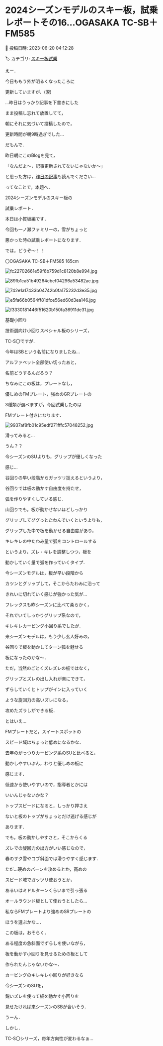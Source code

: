 # 2024シーズンモデルのスキー板，試乗レポートその16…OGASAKA TC-SB＋FM585

📅 投稿日時: 2023-06-20 04:12:28

🏷️ カテゴリ: [スキー板試乗](c0bd8048615710cee890e403a36cc9a2b.md)

えー．


今日ももう外が明るくなったころに


更新していますが．(涙)





…昨日はうっかり記事を下書きにした


まま投稿し忘れて放置してて，


朝にそれに気づいて投稿したので，


更新時間が朝9時過ぎでした…





だもんで．


昨日朝にこのBlogを見て，


「なんだよ～，記事更新されてないじゃないか～」


と思った方は，[昨日の記事](e1e518dab6e345e4766baeb9f88a7878e.md)も読んでください…





ってなことで，本題へ．


2024シーズンモデルのスキー板の


試乗レポート．





本日は小賀坂編です．


今回も一ノ瀬ファミリーの，雪がちょっと


悪かった時の試乗レポートになります．


では，どうぞ～！！[]()





〇OGASAKA TC-SB＋FM585 165cm







![fc22702661e59f6b759d1c8120b8e994.jpg](images/fc22702661e59f6b759d1c8120b8e994.jpg)









![89fb1ca51b49264cbef04296a53482ac.jpg](images/89fb1ca51b49264cbef04296a53482ac.jpg)









![742e1a17433b04742b0fa175232d3e35.jpg](images/742e1a17433b04742b0fa175232d3e35.jpg)









![e5fa66b0564ff81dfce56ed60d3ea146.jpg](images/e5fa66b0564ff81dfce56ed60d3ea146.jpg)









![f3330181446f51620b150fa36911de31.jpg](images/f3330181446f51620b150fa36911de31.jpg)







基礎小回り





技術選向け小回りスペシャル板のシリーズ，


TC-S〇ですが．


今年はSBという名前になりましたね…


アルファベット全部使い切ったあと，


名前どうするんだろう？





ちなみにこの板は，プレートなし，


優しめのFMプレート，強めのGRプレートの


3種類が選べますが，今回試乗したのは


FMプレート付きになります．




![9937af8fb01c95edf271fffc57048252.jpg](images/9937af8fb01c95edf271fffc57048252.jpg)







滑ってみると…


うん？？


今シーズンのSUよりも，グリップが優しくなった


感じ…


谷回りの早い段階からガッツリ捉えるというより，


谷回りでは板の動かす自由度を持たせ，


弧を作りやすくしている感じ．





山回りでも，板が動かせないほどしっかり


グリップしてググっとたわんでいくというよりも，


グリップした中で板を動かせる自由度があり，


キレキレの中たわみ量で弧をコントロールする


というより，ズレ・キレを調整しつつ，板を


動かしていく量で弧を作っていくタイプ．





今シーズンモデルは，板が早い段階から


カツンとグリップして，そこからたわみに沿って


きれいに切れていく感じが強かった気が…


フレックスも昨シーズンに比べて柔らかく，


それでいてしっかりグリップ系なので，


キレキレカービング小回り系でしたが．





来シーズンモデルは，もう少し玄人好みの，


谷回りで板を動かしてターン弧を魅せる


板になったのかな～．





ただ，当然のごとくズレズレの板ではなく，


グリップとズレの出し入れが楽にできて，


ずらしていくとトップがインに入っていく


ような旋回力の高いズレになる，


攻めたズラしができる板．





とはいえ…


FMプレートだと，スイートスポットの


スピード域はちょっと低めになるかな．


去年のがっつりカービング系のSUと比べると，


動かしやすいぶん，わりと優しめの板に


感じます．


低速から使いやすいので，指導者とかには


いいんじゃないかな？





トップスピードになると，しっかり押さえ


ないと板のトップがちょっとだけ逃げる感じが


あります．


でも，板の動かしやすさと，そこからくる


ズレでの旋回力の出方がいい感じなので，


春のザク雪やコブ斜面では滑りやすく感じます．





ただ…硬めのバーンを攻めるとか，高めの


スピード域でガッツリ使おうとか，


あるいはミドルターンくらいまで引っ張る


オールラウンド板として使おうとしたら…


私ならFMプレートより強めのSRプレートの


ほうを選ぶかな…．





この板は，おそらく．


ある程度の急斜面でずらしを使いながら，


板を動かす小回りを見せるための板として


作られたんじゃないかな～．





カービングのキレキレ小回りが好きなら


今シーズンのSUを，


鋭いズレを使って板を動かす小回りを


見せたければ来シーズンのSBが合いそう．





うーん．


しかし．


TC-S〇シリーズ，毎年方向性が変わるなぁ…
